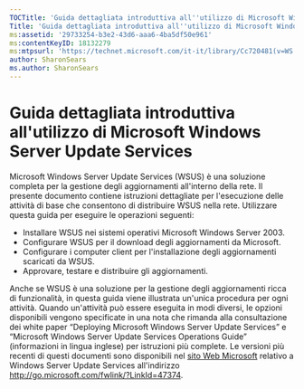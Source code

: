 ```yaml
---
TOCTitle: 'Guida dettagliata introduttiva all''utilizzo di Microsoft Windows Server Update Services'
Title: 'Guida dettagliata introduttiva all''utilizzo di Microsoft Windows Server Update Services'
ms:assetid: '29733254-b3e2-43d6-aaa6-4ba5df50e961'
ms:contentKeyID: 18132279
ms:mtpsurl: 'https://technet.microsoft.com/it-it/library/Cc720481(v=WS.10)'
author: SharonSears
ms.author: SharonSears
---
```


Guida dettagliata introduttiva all'utilizzo di Microsoft Windows Server Update Services
=======================================================================================

Microsoft Windows Server Update Services (WSUS) è una soluzione completa per la gestione degli aggiornamenti all'interno della rete. Il presente documento contiene istruzioni dettagliate per l'esecuzione delle attività di base che consentono di distribuire WSUS nella rete. Utilizzare questa guida per eseguire le operazioni seguenti:

-   Installare WSUS nei sistemi operativi Microsoft Windows Server 2003.
-   Configurare WSUS per il download degli aggiornamenti da Microsoft.
-   Configurare i computer client per l'installazione degli aggiornamenti scaricati da WSUS.
-   Approvare, testare e distribuire gli aggiornamenti.

Anche se WSUS è una soluzione per la gestione degli aggiornamenti ricca di funzionalità, in questa guida viene illustrata un'unica procedura per ogni attività. Quando un'attività può essere eseguita in modi diversi, le opzioni disponibili vengono specificate in una nota che rimanda alla consultazione dei white paper “Deploying Microsoft Windows Server Update Services” e “Microsoft Windows Server Update Services Operations Guide” (informazioni in lingua inglese) per istruzioni più complete. Le versioni più recenti di questi documenti sono disponibili nel [sito Web Microsoft](http://go.microsoft.com/fwlink/?linkid=47374) relativo a Windows Server Update Services all'indirizzo http://go.microsoft.com/fwlink/?LinkId=47374.
